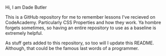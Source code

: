 Hi, I am Dade Butler

This is a GitHub repository for me to remember lessons I've recieved on CodeAcademy. Particularly CSS Properties and how they work.
Ya hombre forgets sometimes, so having an entire repository to use as a baseline is extremely helpful.

As stuff gets added to this repository, so too will I update this README. Although, that could be the famous last words of a programmer.

